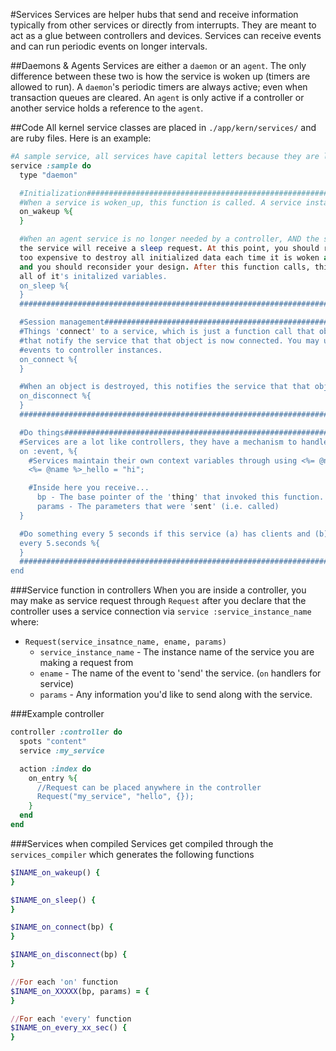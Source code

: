 #Services
Services are helper hubs that send and receive information typically from other services or directly from interrupts. They are meant
to act as a glue between controllers and devices. Services can receive events and can run periodic events on longer intervals.

##Daemons & Agents
Services are either a `daemon` or an `agent`.  The only difference between these two is how the service is woken up (timers are allowed to run).
A `daemon`'s periodic timers are always active; even when transaction queues are cleared. An `agent` is only active if a controller or another
service holds a reference to the `agent`.

##Code
All kernel service classes are placed in `./app/kern/services/` and are ruby files. Here is an example:
```ruby
#A sample service, all services have capital letters because they are like classes and are instantized
service :sample do
  type "daemon"

  #Initialization#####################################################################################################################
  #When a service is woken_up, this function is called. A service instances is guaranteed to never be woken up
  on_wakeup %{
  }

  #When an agent service is no longer needed by a controller, AND the service has flushed all of it's transaction queues,
  the service will receive a sleep request. At this point, you should remove all initialized data. If your service is
  too expensive to destroy all initialized data each time it is woken and slept, then it is too expensive to wakeup at all
  and you should reconsider your design. After this function calls, this service should act like it never existed and clear
  all of it's initalized variables.
  on_sleep %{
  }
  ####################################################################################################################################

  #Session management#################################################################################################################
  #Things 'connect' to a service, which is just a function call that objects, like controllers, make to a service instance
  #that notify the service that that object is now connected. You may use this to start things like automatically sending
  #events to controller instances.
  on_connect %{
  }

  #When an object is destroyed, this notifies the service that that object no longer wishes to receive things from the service.
  on_disconnect %{
  }
  ####################################################################################################################################

  #Do things##########################################################################################################################
  #Services are a lot like controllers, they have a mechanism to handle function calls (not true events, these are directly called)
  on :event, %{
    #Services maintain their own context variables through using <%= @name %> macros to prefix variables, each instance will have a different name
    <%= @name %>_hello = "hi";

    #Inside here you receive...
      bp - The base pointer of the 'thing' that invoked this function.
      params - The parameters that were 'sent' (i.e. called)
  }

  #Do something every 5 seconds if this service (a) has clients and (b) has nothing left in a transaction queue
  every 5.seconds %{
  }
  ####################################################################################################################################
end
```

###Service function in controllers
When you are inside a controller, you may make as service request through `Request` after you declare that the controller uses a service
connection via `service :service_instance_name` where:

  * `Request(service_insatnce_name, ename, params)`
    * `service_instance_name` - The instance name of the service you are making a request from
    * `ename` - The name of the event to 'send' the service. (`on` handlers for service)
    * `params` - Any information you'd like to send along with the service.

###Example controller
```ruby
controller :controller do 
  spots "content"
  service :my_service

  action :index do
    on_entry %{
      //Request can be placed anywhere in the controller
      Request("my_service", "hello", {});
    }
  end
end
```

###Services when compiled
Services get compiled through the `services_compiler` which generates the following functions
```ruby
$INAME_on_wakeup() {
}

$INAME_on_sleep() {
}

$INAME_on_connect(bp) {
}

$INAME_on_disconnect(bp) {
}

//For each 'on' function
$INAME_on_XXXXX(bp, params) = {
}

//For each 'every' function
$INAME_on_every_xx_sec() {
}
```
